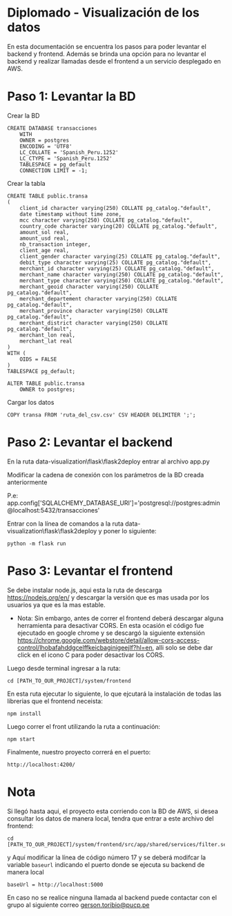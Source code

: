 # Diplomado - Visualización de los datos

En esta documentación se encuentra los pasos para poder levantar el backend y frontend. Además se brinda una opción para no levantar el backend y realizar llamadas desde el frontend a un servicio desplegado en AWS.

# Paso 1: Levantar la BD
Crear la BD

    CREATE DATABASE transacciones
        WITH 
        OWNER = postgres
        ENCODING = 'UTF8'
        LC_COLLATE = 'Spanish_Peru.1252'
        LC_CTYPE = 'Spanish_Peru.1252'
        TABLESPACE = pg_default
        CONNECTION LIMIT = -1;

Crear la tabla

    CREATE TABLE public.transa
    (
        client_id character varying(250) COLLATE pg_catalog."default",
        date timestamp without time zone,
        mcc character varying(250) COLLATE pg_catalog."default",
        country_code character varying(20) COLLATE pg_catalog."default",
        amount_sol real,
        amount_usd real,
        nb_transaction integer,
        client_age real,
        client_gender character varying(25) COLLATE pg_catalog."default",
        debit_type character varying(25) COLLATE pg_catalog."default",
        merchant_id character varying(25) COLLATE pg_catalog."default",
        merchant_name character varying(250) COLLATE pg_catalog."default",
        merchant_type character varying(250) COLLATE pg_catalog."default",
        merchant_geoid character varying(250) COLLATE pg_catalog."default",
        merchant_departement character varying(250) COLLATE pg_catalog."default",
        merchant_province character varying(250) COLLATE pg_catalog."default",
        merchant_district character varying(250) COLLATE pg_catalog."default",
        merchant_lon real,
        merchant_lat real
    )
    WITH (
        OIDS = FALSE
    )
    TABLESPACE pg_default;

    ALTER TABLE public.transa
        OWNER to postgres;

Cargar los datos

    COPY transa FROM 'ruta_del_csv.csv' CSV HEADER DELIMITER ';';

# Paso 2: Levantar el backend
En la ruta data-visualization\flask\flask2deploy entrar al archivo app.py

Modificar la cadena de conexión con los parámetros de la BD creada anteriormente

P.e: app.config['SQLALCHEMY_DATABASE_URI']='postgresql://postgres:admin@localhost:5432/transacciones'

Entrar con la línea de comandos a la ruta data-visualization\flask\flask2deploy y poner lo siguiente:

    python -m flask run

# Paso 3: Levantar el frontend

Se debe instalar node.js, aqui esta la ruta de descarga https://nodejs.org/en/ y descargar la versión que es mas usada por los usuarios ya que es la mas estable.

* Nota: Sin embargo, antes de correr el frontend deberá descargar alguna herramienta para desactivar CORS. En esta ocasión el código fue ejecutado en google chrome y se descargó la siguiente extensión https://chrome.google.com/webstore/detail/allow-cors-access-control/lhobafahddgcelffkeicbaginigeejlf?hl=en, alli solo se debe dar click en el icono C para poder desactivar los CORS.

Luego desde terminal ingresar a la ruta:

    cd [PATH_TO_OUR_PROJECT]/system/frontend

En esta ruta ejecutar lo siguiente, lo que ejcutará la instalación de todas las librerias que el frontend neceista:

    npm install

Luego correr el front utilizando la ruta a continuación:

    npm start

Finalmente, nuestro proyecto correrá en el puerto:

    http://localhost:4200/

# Nota

Si llegó hasta aqui, el proyecto esta corriendo con la BD de AWS, si desea consultar los datos de manera local, tendra que entrar a este archivo del frontend:

    cd [PATH_TO_OUR_PROJECT]/system/frontend/src/app/shared/services/filter.service.ts

y Aquí modificar la línea de código número 17 y se deberá modifcar la variable `baseurl` indicando el puerto donde se ejecuta su backend de manera local

    baseUrl = http://localhost:5000

En caso no se realice ninguna llamada al backend puede contactar con el grupo al siguiente correo gerson.toribio@pucp.pe